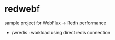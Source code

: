# redwebf
sample project for
WebFlux -> Redis performance



* /wredis :  workload using direct redis connection
